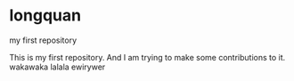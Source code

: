 # longquan
my first repository

This is my first repository. And I am trying to make some contributions to it.
wakawaka
lalala
ewirywer
